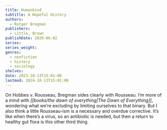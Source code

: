 ```yaml
---
title: Humankind
subtitle: A Hopeful History
authors:
  - Rutger Bregman
publishers:
  - Little, Brown
publishDate: 2020-06-02
series: 
series_weight: 
genres:
  - nonfiction
  - history
  - sociology
shelves: 
date: 2023-10-13T15:01:00
lastmod: 2024-10-13T15:01:00
---
```

On Hobbes v. Rousseau, Bregman sides clearly with Rousseau. I’m more of a mind with *[[books/the dawn of everything|The Dawn of Everything]]*, wondering what we’re excluding by limiting ourselves to that binary. But I also think a little Rousseau-ism is a necessary and overdue corrective. It’s like when there’s a virus, so an antibiotic is needed, but then a return to healthy gut flora is this other third thing.